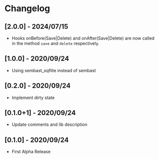 # Changelog

## [2.0.0] - 2024/07/15

* Hooks onBefore(Save|Delete) and onAfter(Save|Delete) are now called in the method `save` and `delete` respectively.

## [1.0.0] - 2020/09/24

* Using sembast_sqflite instead of sembast

## [0.2.0] - 2020/09/24

* Implement dirty state

## [0.1.0+1] - 2020/09/24

* Update comments and lib description

## [0.1.0] - 2020/09/24

* First Alpha Release
